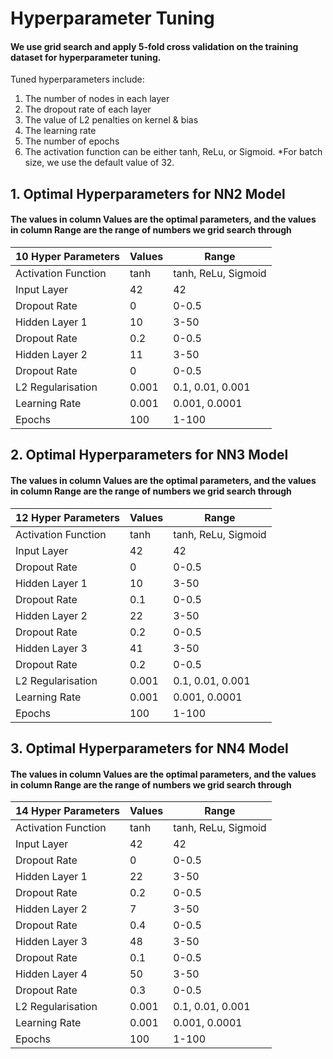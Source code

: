 # Hyperparameter Tuning
#### We use grid search and apply 5-fold cross validation on the training dataset for hyperparameter tuning. 

Tuned hyperparameters include: 

1. The number of nodes in each layer
2. The dropout rate of each layer
3. The value of L2 penalties on kernel & bias
4. The learning rate
5. The number of epochs
6. The activation function can be either tanh, ReLu, or Sigmoid.
*For batch size, we use the default value of 32.


## 1. Optimal Hyperparameters for NN2 Model
#### The values in column Values are the optimal parameters, and the values in column Range are the range of numbers we grid search through

| 10 Hyper Parameters  | Values | Range               |
|----------------------|--------|---------------------|
| Activation Function  | tanh   | tanh, ReLu, Sigmoid |
| Input Layer          | 42     | 42                  |
| Dropout Rate         | 0      | 0-0.5               |
| Hidden Layer 1       | 10     | 3-50                |
| Dropout Rate         | 0.2    | 0-0.5               |
| Hidden Layer 2       | 11     | 3-50                |
| Dropout Rate         | 0      | 0-0.5               |
| L2 Regularisation    | 0.001  | 0.1, 0.01, 0.001    |
| Learning Rate        | 0.001  | 0.001, 0.0001       |
| Epochs               | 100    | 1-100               |

## 2. Optimal Hyperparameters for NN3 Model
#### The values in column Values are the optimal parameters, and the values in column Range are the range of numbers we grid search through

| 12 Hyper Parameters  | Values | Range               |
|----------------------|--------|---------------------|
| Activation Function  | tanh   | tanh, ReLu, Sigmoid |
| Input Layer          | 42     | 42                  |
| Dropout Rate         | 0      | 0-0.5               |
| Hidden Layer 1       | 10     | 3-50                |
| Dropout Rate         | 0.1    | 0-0.5               |
| Hidden Layer 2       | 22     | 3-50                |
| Dropout Rate         | 0.2    | 0-0.5               |
| Hidden Layer 3       | 41     | 3-50                |
| Dropout Rate         | 0.2    | 0-0.5               |
| L2 Regularisation    | 0.001  | 0.1, 0.01, 0.001    |
| Learning Rate        | 0.001  | 0.001, 0.0001       |
| Epochs               | 100    | 1-100               |

## 3. Optimal Hyperparameters for NN4 Model
#### The values in column Values are the optimal parameters, and the values in column Range are the range of numbers we grid search through

| 14 Hyper Parameters  | Values | Range               |
|----------------------|--------|---------------------|
| Activation Function  | tanh   | tanh, ReLu, Sigmoid |
| Input Layer          | 42     | 42                  |
| Dropout Rate         | 0      | 0-0.5               |
| Hidden Layer 1       | 22     | 3-50                |
| Dropout Rate         | 0.2    | 0-0.5               |
| Hidden Layer 2       | 7      | 3-50                |
| Dropout Rate         | 0.4    | 0-0.5               |
| Hidden Layer 3       | 48     | 3-50                |
| Dropout Rate         | 0.1    | 0-0.5               |
| Hidden Layer 4       | 50     | 3-50                |
| Dropout Rate         | 0.3    | 0-0.5               |
| L2 Regularisation    | 0.001  | 0.1, 0.01, 0.001    |
| Learning Rate        | 0.001  | 0.001, 0.0001       |
| Epochs               | 100    | 1-100               |
